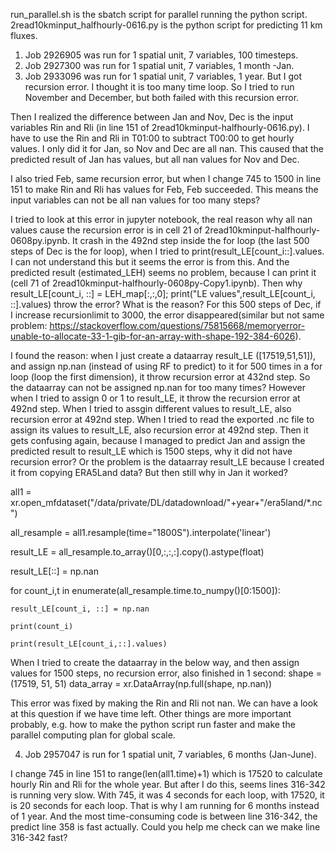 run_parallel.sh is the sbatch script for parallel running the python script.
2read10kminput_halfhourly-0616.py is the python script for predicting 11 km fluxes.

1) Job 2926905 was run for 1 spatial unit, 7 variables, 100 timesteps.
2) Job 2927300 was run for 1 spatial unit, 7 variables, 1 month -Jan.
3) Job 2933096 was run for 1 spatial unit, 7 variables, 1 year. 
But I got recursion error. I thought it is too many time loop. So I tried to run November and December, but both failed with this recursion error. 

Then I realized the difference between Jan and Nov, Dec is the input variables Rin and Rli (in line 151 of 2read10kminput-halfhourly-0616.py). I have to use the Rin and Rli in T01:00 to subtract T00:00 to get hourly values. I only did it for Jan, so Nov and Dec are all nan. This caused that the predicted result of Jan has values, but all nan values for Nov and Dec. 

I also tried Feb, same recursion error, but when I change 745 to 1500 in line 151 to make Rin and Rli has values for Feb, Feb succeeded. This means the input variables can not be all nan values for too many steps?

I tried to look at this error in jupyter notebook, the real reason why all nan values cause the recursion error is in cell 21 of 2read10kminput-halfhourly-0608py.ipynb. It crash in the 492nd step inside the for loop (the last 500 steps of Dec is the for loop), when I tried to print(result_LE[count_i::].values. I can not understand this but it seems the error is from this. And the predicted result (estimated_LEH) seems no problem, because I can print it (cell 71 of 2read10kminput-halfhourly-0608py-Copy1.ipynb). Then why result_LE[count_i, ::] = LEH_map[:,:,0]; print("LE values",result_LE[count_i, ::].values) throw the error? What is the reason? For this 500 steps of Dec, if I increase recursionlimit to 3000, the error disappeared(similar but not same problem: https://stackoverflow.com/questions/75815668/memoryerror-unable-to-allocate-33-1-gib-for-an-array-with-shape-192-384-6026).

I found the reason: when I just create a dataarray result_LE ([17519,51,51]), and assign np.nan (instead of using RF to predict) to it for 500 times in a for loop (loop the first dimension), it throw recursion error at 432nd step. So the dataarray can not be assigned np.nan for too many times? However when I tried to assign 0 or 1 to result_LE, it throw the recursion error at 492nd step. When I tried to assgin different values to result_LE, also recursion error at 492nd step. When I tried to read the exported .nc file to assign its values to result_LE, also recursion error at 492nd step. Then it gets confusing again, because I managed to predict Jan and assign the predicted result to result_LE which is 1500 steps, why it did not have recursion error? Or the problem is the dataarray result_LE because I created it from copying ERA5Land data? But then still why in Jan it worked?

all1 = xr.open_mfdataset("/data/private/DL/datadownload/"+year+"/era5land/*.nc")

all_resample = all1.resample(time="1800S").interpolate('linear')

result_LE = all_resample.to_array()[0,:,:,:].copy().astype(float)

result_LE[::] = np.nan

for count_i,t in enumerate(all_resample.time.to_numpy()[0:1500]):

    result_LE[count_i, ::] = np.nan
	
    print(count_i)
	
    print(result_LE[count_i,::].values)  
	
When I tried to create the dataarray in the below way, and then assign values for 1500 steps, no recursion error, also finished in 1 second:
shape = (17519, 51, 51)
data_array = xr.DataArray(np.full(shape, np.nan))

 
This error was fixed by making the Rin and Rli not nan. We can have a look at this question if we have time left. Other things are more important probably, e.g. how to make the python script run faster and make the parallel computing plan for global scale.

4) Job 2957047 is run for 1 spatial unit, 7 variables, 6 months (Jan-June).

I change 745 in line 151 to range(len(all1.time)+1) which is 17520 to calculate hourly Rin and Rli for the whole year. But after I do this, seems lines 316-342 is running very slow. With 745, it was 4 seconds for each loop, with 17520, it is 20 seconds for each loop. That is why I am running for 6 months instead of 1 year. And the most time-consuming code is between line 316-342, the predict line 358 is fast actually. Could you help me check can we make line 316-342 fast?



